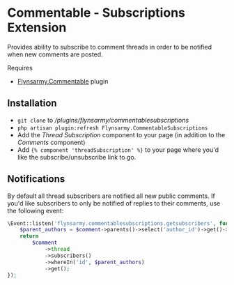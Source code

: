 # Commentable - Subscriptions Extension

Provides ability to subscribe to comment threads in order to be notified when new comments are posted.

Requires
* [Flynsarmy.Commentable](https://octobercms.com/plugin/flynsarmy-commentable) plugin 

## Installation

* `git clone` to */plugins/flynsarmy/commentablesubscriptions*
* `php artisan plugin:refresh Flynsarmy.CommentableSubscriptions`
* Add the *Thread Subscription* component to your page (in addition to the *Comments* component)
* Add `{% component 'threadSubscription' %}` to your page where you'd like the subscribe/unsubscribe link to go.


## Notifications

By default all thread subscribers are notified all new public comments. If you'd like subscribers to only be notified of replies to their comments, use the following event:
```php
\Event::listen('flynsarmy.commentablesubscriptions.getsubscribers', function ($comment) {
    $parent_authors = $comment->parents()->select('author_id')->get()->lists('author_id');
    return
        $comment
            ->thread
            ->subscribers()
            ->whereIn('id', $parent_authors)
            ->get();
});
```